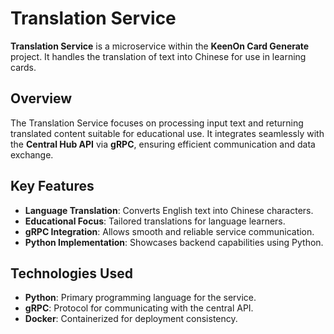 # Translation Service

**Translation Service** is a microservice within the **KeenOn Card Generate** project. It handles the translation of text into Chinese for use in learning cards.

## Overview

The Translation Service focuses on processing input text and returning translated content suitable for educational use. It integrates seamlessly with the **Central Hub API** via **gRPC**, ensuring efficient communication and data exchange.

## Key Features
- **Language Translation**: Converts English text into Chinese characters.
- **Educational Focus**: Tailored translations for language learners.
- **gRPC Integration**: Allows smooth and reliable service communication.
- **Python Implementation**: Showcases backend capabilities using Python.

## Technologies Used
- **Python**: Primary programming language for the service.
- **gRPC**: Protocol for communicating with the central API.
- **Docker**: Containerized for deployment consistency.
